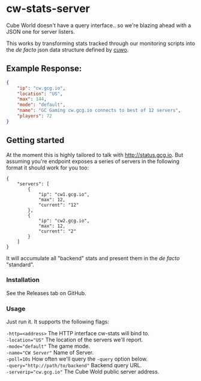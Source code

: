 # cw-stats-server

Cube World doesn't have a query interface.. so we're blazing ahead with a JSON one for server listers.

This works by transforming stats tracked through our monitoring scripts into the
*de facto* json data structure defined by [cuwo](https://github.com/matpow2/cuwo).

## Example Response:

```json
{
    "ip": "cw.gcg.io", 
    "location": "US", 
    "max": 144, 
    "mode": "default", 
    "name": "GC Gaming cw.gcg.io connects to best of 12 servers", 
    "players": 72
}
```

## Getting started

At the moment this is highly tailored to talk with http://status.gcg.io. But
assuming you're endpoint exposes a series of servers in the following format it
should work for you too:

	{
	    "servers": [
	        {
	            "ip": "cw1.gcg.io",
	            "max": 12,
	            "current": "12"
	        },
	        {
	            "ip": "cw2.gcg.io",
	            "max": 12,
	            "current": "2"
	        }
	    ]
	}

It will accumulate all "backend" stats and present them in the *de facto*
"standard".

### Installation

See the Releases tab on GitHub.

### Usage

Just run it. It supports the following flags:

`-http=<address>` The HTTP interface cw-stats will bind to.  
`-location="US"` The location of the servers we'll report.  
`-mode="default"` The game mode.  
`-name="CW Server"` Name of Server.  
`-poll=10s` How often we'll query the `-query` option below.  
`-query="http://path/to/backend"` Backend query URL.  
`-serverip="cw.gcg.io"` The Cube Wold public server address.  
